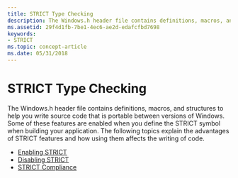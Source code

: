 ```yaml
---
title: STRICT Type Checking
description: The Windows.h header file contains definitions, macros, and structures to help you write source code that is portable between versions of Windows.
ms.assetid: 29f4d1fb-7be1-4ec6-ae2d-edafcfbd7698
keywords:
- STRICT
ms.topic: concept-article
ms.date: 05/31/2018
---
```


# STRICT Type Checking

The Windows.h header file contains definitions, macros, and structures to help you write source code that is portable between versions of Windows. Some of these features are enabled when you define the STRICT symbol when building your application. The following topics explain the advantages of STRICT features and how using them affects the writing of code.

-   [Enabling STRICT](enabling-strict.md)
-   [Disabling STRICT](disabling-strict.md)
-   [STRICT Compliance](strict-compliance.md)

 

 




